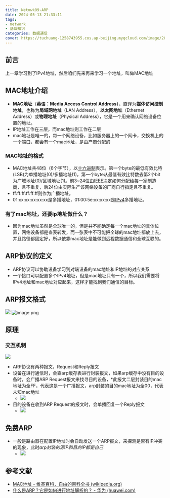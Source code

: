 ```yaml
---
title: Netowk09-ARP
date: 2024-05-13 21:33:11
tags:
- network
- 基础知识
categories: 数据通信
cover: https://tuchuang-1258743955.cos.ap-beijing.myqcloud.com/image/20240513213344.png
---
```

## 前言
上一章学习到了IPv4地址，然后咱们先来再来学习一个地址，叫做MAC地址
## MAC地址介绍
- **MAC地址**（**英语：Media Access Control Address）**，直译为**媒体访问控制地址**，也称为**局域网地址**（LAN Address），**以太网地址**（Ethernet Address）或**物理地址**（Physical Address），它是一个用来确认网络设备位置的地址。
- IP地址工作在三层，而mac地址则工作在二层
- mac地址是唯一的，每一个网络设备，比如服务器上的一个网卡，交换机上的一个端口，都会有一个mac地址，是由产商分配的
### MAC地址的格式
- MAC地址共48位（6个字节），以[十六进制](https://zh.wikipedia.org/wiki/%E5%8D%81%E5%85%AD%E9%80%B2%E4%BD%8D "十六进制")表示。第一个byte的最低有效比特(LSB)为单播地址(0)/多播地址(1)，第一个byte从最低有效比特数去第2个bit为广域地址(0)/区域地址(1)。前3~24位由[IEEE](https://zh.wikipedia.org/wiki/IEEE "IEEE")决定如何分配给每一家制造商，且不重复，后24位由实际生产该网络设备的厂商自行指定且不重复。
- ff:ff:ff:ff:ff:ff则作为广播地址。
- 01:xx:xx:xx:xx:xx是多播地址，01:00:5e:xx:xx:xx是[IPv4](https://zh.wikipedia.org/wiki/IPv4 "IPv4")多播地址。
### 有了mac地址，还要ip地址做什么？
- 因为mac地址虽然是全球唯一的，但是并不能确定每一个mac地址的具体位置，网络设备都是查表转发，而一张表中不可能把全球的mac地址都放上去，并且路径都固定好，所以依靠mac地址是能做到远程数据通信和全球互联的。
## ARP协议的定义
- ARP协议可以协助设备学习到对端设备的mac地址和IP地址的对应关系
- 一个接口可以配置多个IPv4地址，但是mac地址只有一个，所以我们需要将IPv4地址和mac地址对应起来，这样才能找到我们通信的目标。
## ARP报文格式
![](https://tuchuang-1258743955.cos.ap-beijing.myqcloud.com/image/20221204152605.png)
![image.png](https://tuchuang-1258743955.cos.ap-beijing.myqcloud.com/image/20240513213155.png)

## 原理
### 交互机制
![](https://tuchuang-1258743955.cos.ap-beijing.myqcloud.com/image/20221204152714.png)
- ARP协议有两种报文，Request和Reply报文
- 设备在进行通信时，会查arp缓存表进行封装报文，如果arp缓存中没有目的设备时，会广播ARP Request报文来找寻目的设备，*此报文二层封装目的mac地址为全FF，代表这是一个广播报文，arp封装的目的mac地址为全00，代表未知mac地址
	- ![](https://tuchuang-1258743955.cos.ap-beijing.myqcloud.com/image/20221204152135.png)
- 目的设备在收到ARP Request的报文时，会单播回复一个Reply报文
	- ![](https://tuchuang-1258743955.cos.ap-beijing.myqcloud.com/image/20221204152341.png)


## 免费ARP
- 一般是路由器在配置IP地址时会自动发送一个ARP报文，来探测是否有IP冲突的现象，此时*arp封装的源IP和目的IP都是自己*
	-  ![](https://tuchuang-1258743955.cos.ap-beijing.myqcloud.com/image/20221204151856.png)

## 参考文献
- [MAC地址 - 维基百科，自由的百科全书 (wikipedia.org)](https://zh.wikipedia.org/wiki/MAC%E5%9C%B0%E5%9D%80)
- [什么是ARP？它是如何进行地址解析的？ - 华为 (huawei.com)](https://info.support.huawei.com/info-finder/encyclopedia/zh/ARP.html)